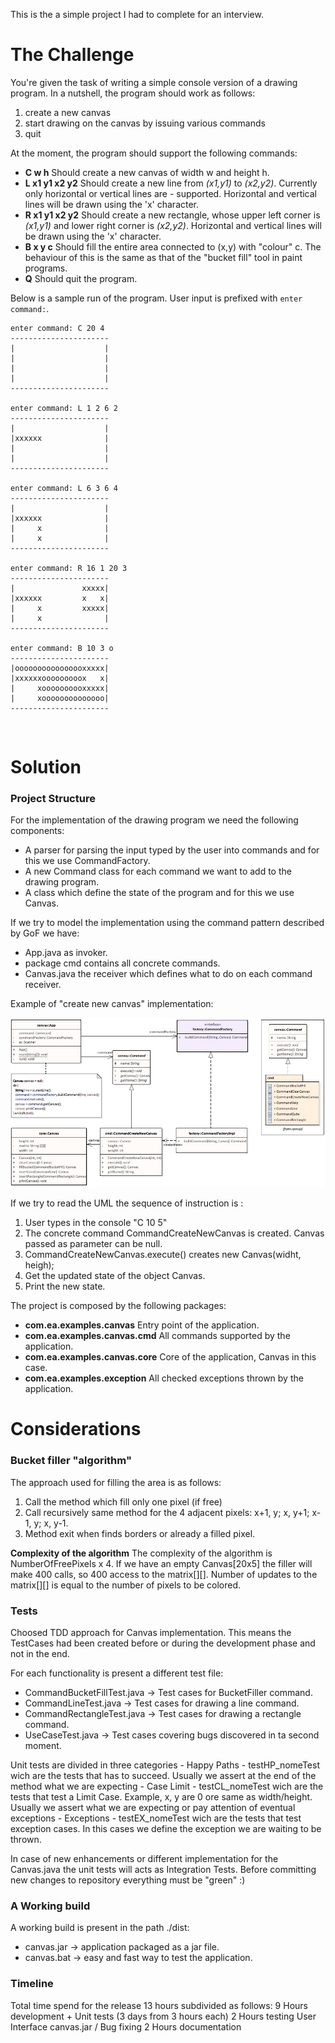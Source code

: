 This is the a simple project I had to complete for an interview.

# The Challenge
You're given the task of writing a simple console version of a drawing program. In a nutshell, the program should work as follows:
1. create a new canvas
2. start drawing on the canvas by issuing various commands
3. quit

At the moment, the program should support the following commands:
- __C w h__ Should create a new canvas of width w and height h.
- __L x1 y1 x2 y2__ Should create a new line from _(x1,y1)_ to _(x2,y2)_. Currently only horizontal or vertical lines are - supported. Horizontal and vertical lines will be drawn using the 'x' character.
- __R x1 y1 x2 y2__ Should create a new rectangle, whose upper left corner is _(x1,y1)_ and lower right corner is _(x2,y2)_. Horizontal and vertical lines will be drawn using the 'x' character.
- __B x y c__ Should fill the entire area connected to (x,y) with "colour" c. The behaviour of this is the same as that of the "bucket fill" tool in paint programs.
- __Q__ Should quit the program.

Below is a sample run of the program. User input is prefixed with `enter command:`.
```
enter command: C 20 4
----------------------
|                    |
|                    |
|                    |
|                    |
----------------------

enter command: L 1 2 6 2
----------------------
|                    |
|xxxxxx              |
|                    |
|                    |
----------------------

enter command: L 6 3 6 4
----------------------
|                    |
|xxxxxx              |
|     x              |
|     x              |
----------------------

enter command: R 16 1 20 3
----------------------
|               xxxxx|
|xxxxxx         x   x|
|     x         xxxxx|
|     x              |
----------------------

enter command: B 10 3 o
----------------------
|oooooooooooooooxxxxx|
|xxxxxxooooooooox   x|
|     xoooooooooxxxxx|
|     xoooooooooooooo|
----------------------
```

<br/>

# Solution

### Project Structure
For the implementation of the drawing program we need the following components:
- A parser for parsing the input typed by the user into commands and for this we use CommandFactory.
- A new Command class for each command we want to add to the drawing program.
- A class which define the state of the program and for this we use Canvas.

If we try to model the implementation using the command pattern described by GoF we have: 
- App.java as invoker.
- package cmd contains all concrete commands.
- Canvas.java the receiver which defines what to do on each command receiver. 

Example of "create new canvas" implementation:

![UML Model](./doc/canvas_uml.jpg)

If we try to read the UML the sequence of instruction is :
1. User types in the console "C 10 5"
2. The concrete command CommandCreateNewCanvas is created. Canvas passed as parameter can be null.
3. CommandCreateNewCanvas.execute() creates new Canvas(widht, heigh);
4. Get the updated state of the object Canvas.
5. Print the new state.


The project is composed by the following packages:
- __com.ea.examples.canvas__
    Entry point of the application.
- __com.ea.examples.canvas.cmd__
	All commands supported by the application.
- __com.ea.examples.canvas.core__
	Core of the application, Canvas in this case.
- __com.ea.examples.exception__
	All checked exceptions thrown by the application.
	

#	Considerations
###	Bucket filler "algorithm"
The approach used for filling the area is as follows:
1. Call the method which fill only one pixel (if free)
2. Call recursively same method for the 4 adjacent pixels: x+1, y; x, y+1; x-1, y; x, y-1.
3. Method exit when finds borders or already a filled pixel.
		
__Complexity of the algorithm__
The complexity of the algorithm is NumberOfFreePixels x 4.
If we have an empty Canvas[20x5] the filler will make 400 calls, so 400 access to the matrix[][].
Number of updates to the matrix[][] is equal to the number of pixels to be colored.
	

###	Tests

Choosed TDD approach for Canvas implementation. This means the TestCases had been created before or during the development phase
and not in the end.
 
For each functionality is present a different test file:
- CommandBucketFillTest.java -> Test cases for BucketFiller command.
- CommandLineTest.java -> Test cases for drawing a line command.
- CommandRectangleTest.java -> Test cases for drawing a rectangle command.
- UseCaseTest.java -> Test cases covering bugs discovered in ta second moment.

Unit tests are divided in three categories
	-  Happy Paths - testHP_nomeTest wich are the tests that has to succeed. Usually we assert at the end of the method what we are expecting
	- Case Limit  - testCL_nomeTest wich are the tests that test a Limit Case. Example, x, y are 0 ore same as width/height. 
					Usually we assert what we are expecting or pay attention of eventual exceptions
	- Exceptions  - testEX_nomeTest wich are the tests that test exception cases. In this cases we define the exception we are waiting to be thrown.

In case of new enhancements or different implementation for the Canvas.java the unit tests will acts as Integration Tests. 
Before committing new changes to repository everything must be "green" :) 


###	A Working build

A working build is present in the path ./dist:
- canvas.jar -> application packaged as a jar file.
- canvas.bat -> easy and fast way to test the application.


###	Timeline

Total time spend for the release 13 hours subdivided as follows:
	9 Hours development + Unit tests  (3 days from 3 hours each)
	2 Hours testing User Interface canvas.jar  / Bug fixing
	2 Hours documentation